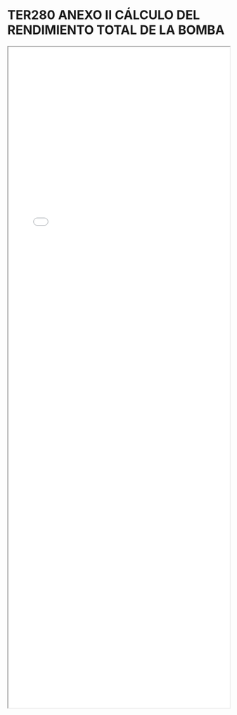 
# TER280 ANEXO II CÁLCULO DEL RENDIMIENTO TOTAL DE LA BOMBA

<iframe src="../TER280 ANEXO II CÁLCULO DEL RENDIMIENTO TOTAL DE LA BOMBA.pdf" width="100%" height="1500px"></iframe>

